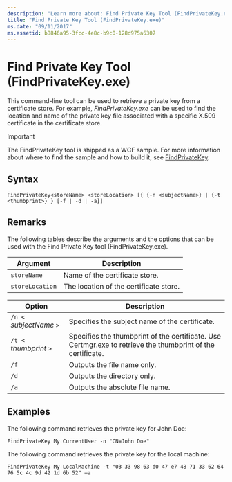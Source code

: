 ```yaml
---
description: "Learn more about: Find Private Key Tool (FindPrivateKey.exe)"
title: "Find Private Key Tool (FindPrivateKey.exe)"
ms.date: "09/11/2017"
ms.assetid: b8846a95-3fcc-4e8c-b9c0-128d975a6307
---
```

# Find Private Key Tool (FindPrivateKey.exe)

This command-line tool can be used to retrieve a private key from a certificate store. For example, *FindPrivateKey.exe* can be used to find the location and name of the private key file associated with a specific X.509 certificate in the certificate store.

> [!IMPORTANT]
> The FindPrivateKey tool is shipped as a WCF sample. For more information about where to find the sample and how to build it, see [FindPrivateKey](./samples/findprivatekey.md).

## Syntax

```console
FindPrivateKey<storeName> <storeLocation> [{ {-n <subjectName>} | {-t <thumbprint>} } [-f | -d | -a]]
```

## Remarks

The following tables describe the arguments and the options that can be used with the Find Private Key tool (FindPrivateKey.exe).

|Argument|Description|
|--------------|-----------------|
|`storeName`|Name of the certificate store.|
|`storeLocation`|The location of the certificate store.|

|Option|Description|
|------------|-----------------|
|`/n <` *subjectName* `>`|Specifies the subject name of the certificate.|
|`/t <` *thumbprint* `>`|Specifies the thumbprint of the certificate. Use Certmgr.exe to retrieve the thumbprint of the certificate.|
|`/f`|Outputs the file name only.|
|`/d`|Outputs the directory only.|
|`/a`|Outputs the absolute file name.|

## Examples

The following command retrieves the private key for John Doe:

```console
FindPrivateKey My CurrentUser -n "CN=John Doe"
```

The following command retrieves the private key for the local machine:

```console
FindPrivateKey My LocalMachine -t "03 33 98 63 d0 47 e7 48 71 33 62 64 76 5c 4c 9d 42 1d 6b 52" –a
```
